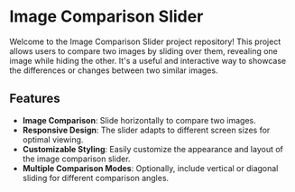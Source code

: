 # Image Comparison Slider

Welcome to the Image Comparison Slider project repository! This project allows users to compare two images by sliding over them, revealing one image while hiding the other. It's a useful and interactive way to showcase the differences or changes between two similar images.

## Features

- **Image Comparison**: Slide horizontally to compare two images.
- **Responsive Design**: The slider adapts to different screen sizes for optimal viewing.
- **Customizable Styling**: Easily customize the appearance and layout of the image comparison slider.
- **Multiple Comparison Modes**: Optionally, include vertical or diagonal sliding for different comparison angles.

